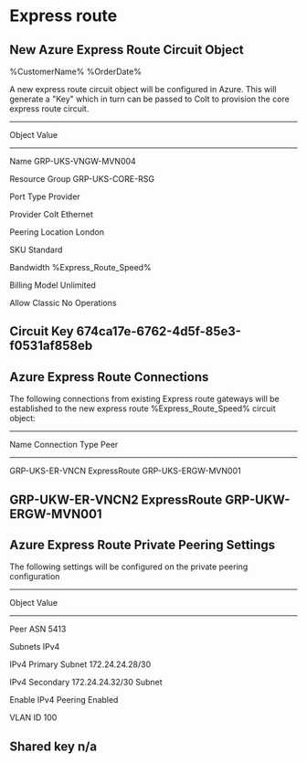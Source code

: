# Express route

## New Azure Express Route Circuit Object

%CustomerName%
%OrderDate%

A new express route circuit object will be configured in Azure. This
will generate a "Key" which in turn can be passed to Colt to provision
the core express route circuit.

  -----------------------------------------------------------------------
  Object               Value
  -------------------- --------------------------------------------------
  Name                 GRP-UKS-VNGW-MVN004

  Resource Group       GRP-UKS-CORE-RSG

  Port Type            Provider

  Provider             Colt Ethernet

  Peering Location     London

  SKU                  Standard

  Bandwidth            %Express_Route_Speed%

  Billing Model        Unlimited

  Allow Classic        No
  Operations           

  Circuit Key          674ca17e-6762-4d5f-85e3-f0531af858eb
  -----------------------------------------------------------------------

## Azure Express Route Connections

The following connections from existing Express route gateways will be
established to the new express route %Express_Route_Speed% circuit object:

  ------------------------------------------------------------------------
  Name               Connection Type               Peer
  ------------------ ----------------------------- -----------------------
  GRP-UKS-ER-VNCN    ExpressRoute                  GRP-UKS-ERGW-MVN001

  GRP-UKW-ER-VNCN2   ExpressRoute                  GRP-UKW-ERGW-MVN001
  ------------------------------------------------------------------------

## Azure Express Route Private Peering Settings

The following settings will be configured on the private peering
configuration

  -----------------------------------------------------------------------
  Object               Value
  -------------------- --------------------------------------------------
  Peer ASN             5413

  Subnets              IPv4

  IPv4 Primary Subnet  172.24.24.28/30

  IPv4 Secondary       172.24.24.32/30
  Subnet               

  Enable IPv4 Peering  Enabled

  VLAN ID              100

  Shared key           n/a
  -----------------------------------------------------------------------

